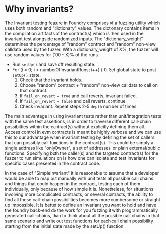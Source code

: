 # Why invariants?

The Invariant testing feature in Foundry comprises of a fuzzing utility which uses both random and "dictionary" values. The dictionary contains items in the compilation artifacts of the contract(s) which is then used in the invariant test alongside randomized inputs. The "dictionary_weight" determines the percentage of "random" contract and "random" non-view calldata used by the fuzzer. With a dictionary_weight of X%, the fuzzer will use random values for (100 - X)% of the runs.

- Run `setUp()` and save off resulting state.
- For (i = 0; i < numberOfInvariantRuns; i++) {
  0. Set global state to post `setUp()` state.
  1. Check that the invariant holds.
  2. Choose "random" contract + "random" non-view calldata to call on that contract.
  3. If `fail_on_revert = true` and call reverts, invariant failed.
  4. If `fail_on_revert = false` and call reverts, continue.
  5. Check invariant.
Repeat steps 2-5 `depth` number of times.

The main advantage in using invariant tests rather than unit/integration tests with the same test assertions, is in order to traverse different call-chain possibilties within the contract(s) without explicitly defining them all. Access control in evm contracts is meant be highly verbose and we can use this to our advantage when invariant testing by defining the set of callers that can possibly call functions in the contract(s). This could be simply a single address like "onlyOwner", a set of addresses, or plain external/public functions. Specifying both the caller(s) and the targeted contract(s) for the fuzzer to run simulations on is how one can isolate and test invariants for specific cases presented in the contract code.

In the case of "SimpleInvariant" it is reasonable to assume that a developer would be able to map out manually with unit tests all possible call chains and things that could happen in the contract, testing each of them individually, only because of how simple it is. Nonetheless, for situations involving more complicated contracts, or several contracts, the ability to find all these call-chain possibilities becomes more cumbersome or straight up impossible. It is better to define an invariant you want to hold and have the foundry back-end do the work for you fuzzing it with programmatically generated call-chains, than to think about all the possible call chains in that same scenario and write out test functions for each call chain possibility starting from the initial state made by the setUp() function.
